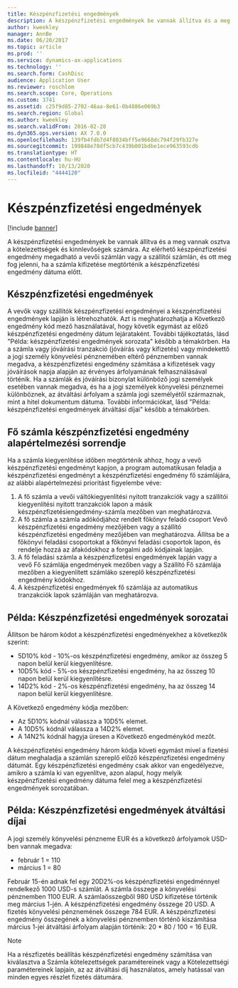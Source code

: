 ```yaml
---
title: Készpénzfizetési engedmények
description: A készpénzfizetési engedmények be vannak állítva és a meg vannak osztva a kötelezettségek és kinnlevőségek számára.  Az elérhető készpénzfizetési engedmény megadható a vevői számlán vagy a szállítói számlán, és ott meg fog jelenni, ha a számla kifizetése megtörténik a készpénzfizetési engedmény dátuma előtt.
author: kweekley
manager: AnnBe
ms.date: 06/20/2017
ms.topic: article
ms.prod: ''
ms.service: dynamics-ax-applications
ms.technology: ''
ms.search.form: CashDisc
audience: Application User
ms.reviewer: roschlom
ms.search.scope: Core, Operations
ms.custom: 3741
ms.assetid: c25f9d85-2702-46aa-8e61-0b4886e069b3
ms.search.region: Global
ms.author: kweekley
ms.search.validFrom: 2016-02-28
ms.dyn365.ops.version: AX 7.0.0
ms.openlocfilehash: 139fb4fdb7d4f8034bff5e9668dc794f29fb327e
ms.sourcegitcommit: 199848e78df5cb7c439b001bdbe1ece963593cdb
ms.translationtype: HT
ms.contentlocale: hu-HU
ms.lasthandoff: 10/13/2020
ms.locfileid: "4444120"
---
```

# <a name="cash-discounts"></a>Készpénzfizetési engedmények

[!include [banner](../includes/banner.md)]

A készpénzfizetési engedmények be vannak állítva és a meg vannak osztva a kötelezettségek és kinnlevőségek számára.  Az elérhető készpénzfizetési engedmény megadható a vevői számlán vagy a szállítói számlán, és ott meg fog jelenni, ha a számla kifizetése megtörténik a készpénzfizetési engedmény dátuma előtt. 

## <a name="cash-discounts"></a>Készpénzfizetési engedmények

A vevők vagy szállítók készpénzfizetési engedményei a készpénzfizetési engedmények lapján is létrehozhatók. Azt is meghatározhatja a Következő engedmény kód mező használatával, hogy követik egymást az előző készpénzfizetési engedmény dátum lejárataként. További tájékoztatás, lásd "Példa: készpénzfizetési engedmények sorozata" később a témakörben. Ha a számla vagy jóváírási tranzakció (jóváírás vagy kifizetés) vagy mindekettő a jogi személy könyvelési pénznemében eltérő pénznemben vannak megadva, a készpénzfizetési engedmény számítása a kifizetések vagy jóváírások napja alapján az érvényes árfolyamának felhasználásával történik. Ha a számlák és jóváírási bizonylat különböző jogi személyek esetében vannak megadva, és ha a jogi személyek könyvelési pénznemei különböznek, az átváltási árfolyam a számla jogi személyétől származnak, mint a hitel dokumentum dátuma. További információkat, lásd "Példa: készpénzfizetési engedmények átváltási díjai" később a témakörben.

## <a name="defaulting-order-of-cash-discount-main-account"></a>Fő számla készpénzfizetési engedmény alapértelmezési sorrendje

Ha a számla kiegyenlítése időben megtörténik ahhoz, hogy a vevő készpénzfizetési engedményt kapjon, a program automatikusan feladja a készpénzfizetési engedményt a készpénzfizetési engedmény fő számlájára, az alábbi alapértelmezési prioritást figyelembe véve:
1.  A fő számla a vevői váltókiegyenlítési nyitott tranzakciók vagy a szállítói kiegyenlítési nyitott tranzakciók lapon a másik készpénzfizetésiengedmény-számla mezőben van meghatározva.
2.  A fő számla a számla adókódjához rendelt főkönyv feladó csoport Vevő készpénzfizetési engedmény mezőjében vagy a szállító készpénzfizetési engedmény mezőjében van meghatározva. Állítsa be a főkönyvi feladási csoportokat a főkönyvi feladási csoportok lapon, és rendelje hozzá az áfakódokhoz a forgalmi adó kódjainak lapján.
3.  A fő feladási számla a készpénzfizetési engedmények lapján vagy a vevő Fő számlája engedmények mezőben vagy a Szállító Fő számlája mezőben a kiegyenlített számláko szereplő készpénzfizetési engedmény kódokhoz.
4.  A készpénzfizetési engedmények fő számlája az automatikus tranzakciók lapok számláján van meghatározva.

## <a name="example-series-of-cash-discounts"></a> Példa: Készpénzfizetési engedmények sorozatai
Állítson be három kódot a készpénzfizetési engedményekhez a következők szerint:
-   5D10% kód - 10%-os készpénzfizetési engedmény, amikor az összeg 5 napon belül kerül kiegyenlítésre.
-   10D5% kód - 5%-os készpénzfizetési engedmény, ha az összeg 10 napon belül kerül kiegyenlítésre.
-   14D2% kód - 2%-os készpénzfizetési engedmény, ha az összeg 14 napon belül kerül kiegyenlítésre.

A Következő engedmény kódja mezőben:
-   Az 5D10% kódnál válassza a 10D5% elemet.
-   A 10D5% kódnál válassza a 14D2% elemet.
-   A 14N2% kódnál hagyja üresen a Következő engedménykód mezőt.

A készpénzfizetési engedmény három kódja követi egymást mivel a fizetési dátum meghaladja a számlán szereplő előző készpénzfizetési engedmény dátumát. Egy készpénzfizetési engedmény csak akkor van engedélyezve, amikro a számla ki van egyenlítve, azon alapul, hogy melyik készpénzfizetési engedmény dátuma felel meg a készpénzfizetési engedmények sorozatában.

## <a name="example-exchange-rates-for-cash-discounts"></a> Példa: Készpénzfizetési engedmények átváltási díjai
A jogi személy könyvelési pénzneme EUR és a következő árfolyamok USD-ben vannak megadva:
-   február 1 = 110
-   március 1 = 80

Február 15-én adnak fel egy 20D2%-os készpénzfizetési engedménnyel rendelkező 1000 USD-s számlát. A számla összege a könyvelési pénznemben 1100 EUR. A számlaösszegből 980 USD kifizetése történik meg március 1-jén. A készpénzfizetési engedmény összege 20 USD. A fizetés könyvelési pénznemének összege 784 EUR. A készpénzfizetési engedmény összegének a könyvelési pénznemben történő kiszámítása március 1-jei átváltási árfolyam alapján történik: 20 \* 80 / 100 = 16 EUR.

> [!NOTE]
> Ha a részfizetés beállítás készpénzfizetési engedmény számítása van kiválasztva a Számla kötelezettségek paramétereinek vagy a Kötelezettségi paramétereinek lapjain, az az átváltási díj használatos, amely hatással van minden egyes részlet fizetés dátumára. 

